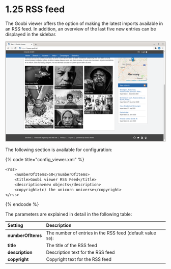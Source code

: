 # 1.25 RSS feed

The Goobi viewer offers the option of making the latest imports available in an RSS feed. In addition, an overview of the last five new entries can be displayed in the sidebar.

![New records widget at the start page](../../.gitbook/assets/conf_1.25.png)

The following section is available for configuration:

{% code title="config\_viewer.xml" %}
```markup
<rss>
    <numberOfItems>50</numberOfItems>
    <title>Goobi viewer RSS Feed</title>
    <description>new objects</description>
    <copyright>(c) the unicorn universe</copyright>
</rss>
```
{% endcode %}

The parameters are explained in detail in the following table:

| Setting | Description |
| :--- | :--- |
| **numberOfItems** | The number of entries in the RSS feed \(default value `50`\): |
| **title** | The title of the RSS feed |
| **description** | Description text for the RSS feed |
| **copyright** | Copyright text for the RSS feed |

